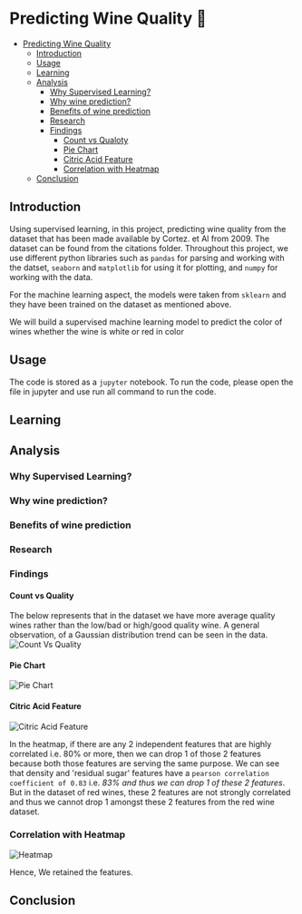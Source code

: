 # Predicting Wine Quality 🍷

- [Predicting Wine Quality](#predicting-wine-quality)
  - [Introduction](#introduction)
  - [Usage](#usage)
  - [Learning](#learning)
  - [Analysis](#analysis)
    - [Why Supervised Learning?](#why-supervised-learning)
    - [Why wine prediction?](#why-wine-prediction)
    - [Benefits of wine prediction](#benefits-of-wine-prediction)
    - [Research](#research)
    - [Findings](#findings)
      - [Count vs Qualoty](#count-vs-quality)
      - [Pie Chart](#pie-chart)
      - [Citric Acid Feature](#citric-acid-feature)
      - [Correlation with Heatmap](#correlation-with-heatmap)
  - [Conclusion](#conclusion)

## Introduction

Using supervised learning, in this project, predicting wine quality from the dataset that has been made available by Cortez. et Al from 2009. The dataset can be found from the citations
folder. Throughout this project, we use different python libraries such as `pandas` for parsing and working with the datset, `seaborn` and `matplotlib` for using it for plotting, and
`numpy` for working with the data. 

For the machine learning aspect, the models were taken from `sklearn` and they have been trained on the dataset as mentioned above.

We will build a supervised machine learning model to predict the color of wines whether the wine is white or red in color

## Usage

The code is stored as a `jupyter` notebook. To run the code, please open the file in jupyter and use run all command to run the code.

## Learning

## Analysis

### Why Supervised Learning?

### Why wine prediction?

### Benefits of wine prediction

### Research

### Findings

#### Count vs Quality
The below represents that in the dataset we have more average quality wines rather than the low/bad or high/good quality wine. A general observation, of a Gaussian distribution trend can be seen in the data.
![Count Vs Quality](https://github.com/nipun1992/Predicting-Wine-Quality/blob/main/pics/count%20vs%20quality.png)

#### Pie Chart
![Pie Chart](https://github.com/nipun1992/Predicting-Wine-Quality/blob/main/pics/Pie%20Chart.png)


#### Citric Acid Feature
![Citric Acid Feature](https://github.com/nipun1992/Predicting-Wine-Quality/blob/main/pics/citric_acid.png)

In the heatmap, if there are any 2 independent features that are highly correlated i.e. 80% or more, then we can drop 1 of those 2 features because both those features are serving the same purpose. We can see that density and 'residual sugar' features have a `pearson correlation coefficient of 0.83` i.e. *83% and thus we can drop 1 of these 2 features*. But in the dataset of red wines, these 2 features are not strongly correlated and thus we cannot drop 1 amongst these 2 features from the red wine dataset.

### Correlation with Heatmap
![Heatmap](https://github.com/nipun1992/Predicting-Wine-Quality/blob/main/pics/heatmap.png)


Hence, We retained the features.

## Conclusion

